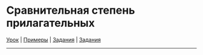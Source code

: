 # Сравнительная степень прилагательных

[Урок](https://youtu.be/lYFu-FxNIs0) | [Примеры](https://youtu.be/7kDUZdpNb5k) | [Задания](http://ok-tests.ru/unit-87-red/) | [Задания](http://okaudio.ru/grammar86-1)

---
